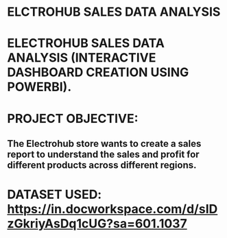# ELCTROHUB SALES DATA ANALYSIS

# ELECTROHUB SALES DATA ANALYSIS (INTERACTIVE DASHBOARD CREATION USING POWERBI).

# PROJECT OBJECTIVE:
## The Electrohub store wants to create a sales report to understand the sales and profit for different products across different regions.

# DATASET USED: https://in.docworkspace.com/d/sIDzGkriyAsDq1cUG?sa=601.1037
